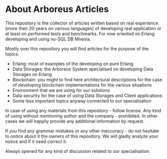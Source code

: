 # About Arboreus Articles

This repository is the collector of articles written based on real experience (more then 20 years on various languages) of developing real application or at least on performed tests and benchmarks. For now oriented on Erlang developing and using no-SQL DB Mnesia.

Mostly over this repository you will find articles for the purpose of the topics:

* Erlang: most of examples of the developing on pure Erlang
* Data Storages: the Arboreus System specialised on developing Data Storages on Erlang
* Blockchain: you might to find here architectural descriptions for the case of developing blockchain implementations for the various situations
* Environment that we are using for our solutions
* Data security for the case of using Data Storages and Client applications
* Some less important topics anyway connected to our specialisation

In case of using any materials from this repository - follow license. Any kind of using without mentioning author and the company - prohibited. In other cases we will happily provide any additional information by request.

If you find any grammar mistakes or any other inaccuracy - do not hesitate to notice about it the owners of this repository. We will gladly analyze your notice and if it need correct it.

Always opened for any kind of discussion related to our specialisation.
